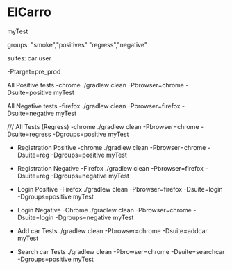 # ElCarro
myTest

groups:
"smoke","positives"
"regress","negative"

suites:
car
user


-Ptarget=pre_prod


All Positive tests -chrome
  ./gradlew clean -Pbrowser=chrome -Dsuite=positive myTest

All Negative tests -firefox
  ./gradlew clean -Pbrowser=firefox -Dsuite=negative myTest

/// All Tests (Regress) -chrome
./gradlew clean -Pbrowser=chrome -Dsuite=regress -Dgroups=positive myTest

+ Registration Positive -chrome
  ./gradlew clean -Pbrowser=chrome -Dsuite=reg -Dgroups=positive myTest
+ Registration Negative -Firefox
  ./gradlew clean -Pbrowser=firefox -Dsuite=reg -Dgroups=negative myTest

+ Login Positive -Firefox
  ./gradlew clean -Pbrowser=firefox -Dsuite=login -Dgroups=positive myTest
+ Login Negative -Chrome
  ./gradlew clean -Pbrowser=chrome -Dsuite=login -Dgroups=negative myTest

+ Add car  Tests
  ./gradlew clean -Pbrowser=chrome -Dsuite=addcar myTest

+ Search car  Tests
  ./gradlew clean -Pbrowser=chrome -Dsuite=searchcar -Dgroups=positive myTest


